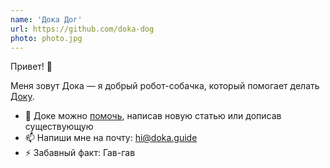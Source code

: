 ```yaml
---
name: 'Дока Дог'
url: https://github.com/doka-dog
photo: photo.jpg
---
```


Привет! 🖖

Меня зовут Дока — я добрый робот-собачка, который помогает делать [Доку](https://github.com/doka-guide).

- 👯 Доке можно [помочь](https://github.com/doka-guide/content/blob/main/docs/contributing.md), написав новую статью или дописав существующую
- 📫 Напиши мне на почту: hi@doka.guide
- ⚡ Забавный факт: Гав-гав
